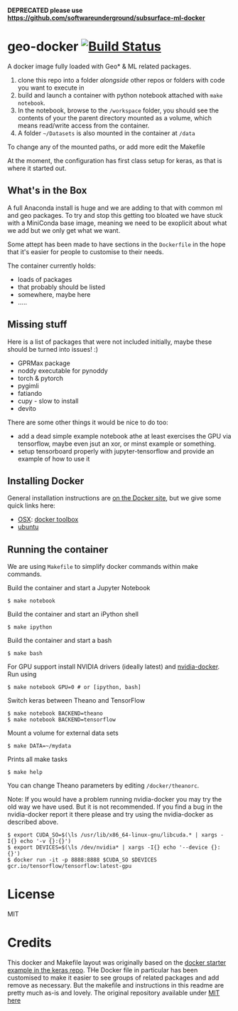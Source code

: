 **DEPRECATED please use https://github.com/softwareunderground/subsurface-ml-docker**


# geo-docker [![Build Status](https://travis-ci.org/JesperDramsch/geo-docker.svg?branch=master)](https://travis-ci.org/JesperDramsch/geo-docker)
A docker image fully loaded with Geo* & ML related packages.

 1. clone this repo into a folder *alongside* other repos or folders with code you want to execute in
 1. build and launch a container with python notebook attached with `make notebook`.
 1. In the notebook, browse to the `/workspace` folder, you should see the contents of your the parent directory mounted as a volume, which means read/write access from the container.
 1. A folder `~/Datasets` is also mounted in the container at `/data`

To change any of the mounted paths, or add more edit the Makefile

At the moment, the configuration has first class setup for keras, as that is where it started out.

## What's in the Box
A full Anaconda install is huge and we are adding to that with common ml and geo packages. To try and stop this getting too bloated we have stuck with a MiniConda base image, meaning we need to be exoplicit about what we add but we only get what we want.

Some attept has been made to have sections in the `Dockerfile` in the hope that it's easier for people to customise to their needs.

The container currently holds:
 - loads of packages
 - that probably should be listed
 - somewhere, maybe here
 - .....

## Missing stuff
Here is a list of packages that were not included initially, maybe these should be turned into issues! :)
 - GPRMax package
 - noddy executable for pynoddy
 - torch & pytorch
 - pygimli
 - fatiando
 - cupy - slow to install
 - devito

There are some other things it would be nice to do too:

 - add a dead simple example notebook athe at least exercises the GPU via tensorflow, maybe even jsut an xor, or minst example or something.
 - setup tensorboard properly with jupyter-tensorflow and provide an example of how to use it

## Installing Docker

General installation instructions are
[on the Docker site](https://docs.docker.com/installation/), but we give some
quick links here:

* [OSX](https://docs.docker.com/installation/mac/): [docker toolbox](https://www.docker.com/toolbox)
* [ubuntu](https://docs.docker.com/installation/ubuntulinux/)

## Running the container

We are using `Makefile` to simplify docker commands within make commands.

Build the container and start a Jupyter Notebook

    $ make notebook

Build the container and start an iPython shell

    $ make ipython

Build the container and start a bash

    $ make bash

For GPU support install NVIDIA drivers (ideally latest) and
[nvidia-docker](https://github.com/NVIDIA/nvidia-docker). Run using

    $ make notebook GPU=0 # or [ipython, bash]

Switch keras between Theano and TensorFlow

    $ make notebook BACKEND=theano
    $ make notebook BACKEND=tensorflow

Mount a volume for external data sets

    $ make DATA=~/mydata

Prints all make tasks

    $ make help

You can change Theano parameters by editing `/docker/theanorc`.

Note: If you would have a problem running nvidia-docker you may try the old way
we have used. But it is not recommended. If you find a bug in the nvidia-docker report
it there please and try using the nvidia-docker as described above.

    $ export CUDA_SO=$(\ls /usr/lib/x86_64-linux-gnu/libcuda.* | xargs -I{} echo '-v {}:{}')
    $ export DEVICES=$(\ls /dev/nvidia* | xargs -I{} echo '--device {}:{}')
    $ docker run -it -p 8888:8888 $CUDA_SO $DEVICES gcr.io/tensorflow/tensorflow:latest-gpu

# License
MIT

# Credits
This docker and Makefile layout was originally based on the [docker starter example in the keras repo](https://github.com/keras-team/keras/tree/master/docker). THe Docker file in particular has been customised to make it easier to see groups of related packages and add remove as necessary. But the makefile and instructions in this readme are pretty much as-is and lovely. The original repository available under [MIT here](https://github.com/keras-team/keras/blob/master/LICENSE)